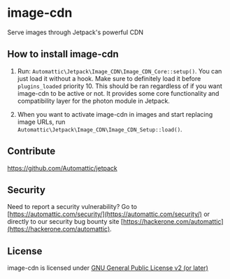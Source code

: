 # image-cdn

Serve images through Jetpack's powerful CDN

## How to install image-cdn

1. Run: `Automattic\Jetpack\Image_CDN\Image_CDN_Core::setup()`. You can just load it without a hook. Make sure to definitely load it before `plugins_loaded` priority 10. This should be ran regardless of if you want image-cdn to be active or not. It provides some core functionality and compatibility layer for the photon module in Jetpack.

2. When you want to activate image-cdn in images and start replacing image URLs, run `Automattic\Jetpack\Image_CDN\Image_CDN_Setup::load()`.

## Contribute
https://github.com/Automattic/jetpack

## Security

Need to report a security vulnerability? Go to [https://automattic.com/security/](https://automattic.com/security/) or directly to our security bug bounty site [https://hackerone.com/automattic](https://hackerone.com/automattic).

## License

image-cdn is licensed under [GNU General Public License v2 (or later)](./LICENSE.txt)

